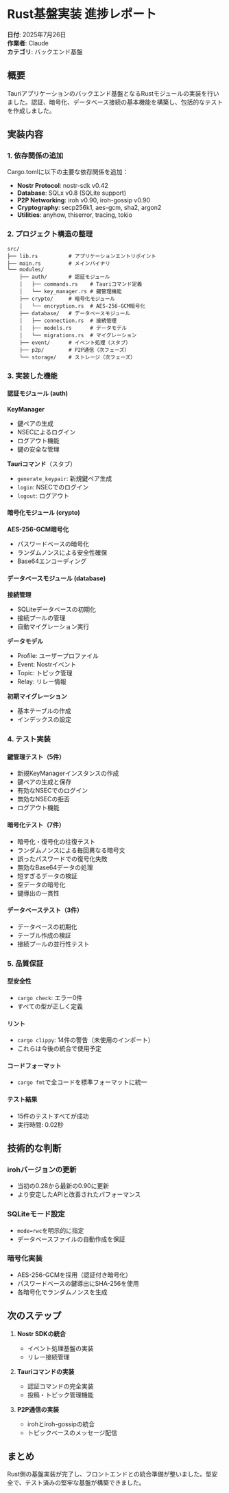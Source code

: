 # Rust基盤実装 進捗レポート

**日付**: 2025年7月26日  
**作業者**: Claude  
**カテゴリ**: バックエンド基盤

## 概要

Tauriアプリケーションのバックエンド基盤となるRustモジュールの実装を行いました。認証、暗号化、データベース接続の基本機能を構築し、包括的なテストを作成しました。

## 実装内容

### 1. 依存関係の追加

Cargo.tomlに以下の主要な依存関係を追加：

- **Nostr Protocol**: nostr-sdk v0.42
- **Database**: SQLx v0.8 (SQLite support)
- **P2P Networking**: iroh v0.90, iroh-gossip v0.90
- **Cryptography**: secp256k1, aes-gcm, sha2, argon2
- **Utilities**: anyhow, thiserror, tracing, tokio

### 2. プロジェクト構造の整理

```
src/
├── lib.rs          # アプリケーションエントリポイント
├── main.rs         # メインバイナリ
└── modules/
    ├── auth/       # 認証モジュール
    │   ├── commands.rs    # Tauriコマンド定義
    │   └── key_manager.rs # 鍵管理機能
    ├── crypto/     # 暗号化モジュール
    │   └── encryption.rs  # AES-256-GCM暗号化
    ├── database/   # データベースモジュール
    │   ├── connection.rs  # 接続管理
    │   ├── models.rs      # データモデル
    │   └── migrations.rs  # マイグレーション
    ├── event/      # イベント処理（スタブ）
    ├── p2p/        # P2P通信（次フェーズ）
    └── storage/    # ストレージ（次フェーズ）
```

### 3. 実装した機能

#### 認証モジュール (auth)

**KeyManager**
- 鍵ペアの生成
- NSECによるログイン
- ログアウト機能
- 鍵の安全な管理

**Tauriコマンド**（スタブ）
- `generate_keypair`: 新規鍵ペア生成
- `login`: NSECでのログイン
- `logout`: ログアウト

#### 暗号化モジュール (crypto)

**AES-256-GCM暗号化**
- パスワードベースの暗号化
- ランダムノンスによる安全性確保
- Base64エンコーディング

#### データベースモジュール (database)

**接続管理**
- SQLiteデータベースの初期化
- 接続プールの管理
- 自動マイグレーション実行

**データモデル**
- Profile: ユーザープロファイル
- Event: Nostrイベント
- Topic: トピック管理
- Relay: リレー情報

**初期マイグレーション**
- 基本テーブルの作成
- インデックスの設定

### 4. テスト実装

#### 鍵管理テスト（5件）
- 新規KeyManagerインスタンスの作成
- 鍵ペアの生成と保存
- 有効なNSECでのログイン
- 無効なNSECの拒否
- ログアウト機能

#### 暗号化テスト（7件）
- 暗号化・復号化の往復テスト
- ランダムノンスによる毎回異なる暗号文
- 誤ったパスワードでの復号化失敗
- 無効なBase64データの処理
- 短すぎるデータの検証
- 空データの暗号化
- 鍵導出の一貫性

#### データベーステスト（3件）
- データベースの初期化
- テーブル作成の検証
- 接続プールの並行性テスト

### 5. 品質保証

#### 型安全性
- `cargo check`: エラー0件
- すべての型が正しく定義

#### リント
- `cargo clippy`: 14件の警告（未使用のインポート）
- これらは今後の統合で使用予定

#### コードフォーマット
- `cargo fmt`で全コードを標準フォーマットに統一

#### テスト結果
- 15件のテストすべてが成功
- 実行時間: 0.02秒

## 技術的な判断

### irohバージョンの更新
- 当初の0.28から最新の0.90に更新
- より安定したAPIと改善されたパフォーマンス

### SQLiteモード設定
- `mode=rwc`を明示的に指定
- データベースファイルの自動作成を保証

### 暗号化実装
- AES-256-GCMを採用（認証付き暗号化）
- パスワードベースの鍵導出にSHA-256を使用
- 各暗号化でランダムノンスを生成

## 次のステップ

1. **Nostr SDKの統合**
   - イベント処理基盤の実装
   - リレー接続管理

2. **Tauriコマンドの実装**
   - 認証コマンドの完全実装
   - 投稿・トピック管理機能

3. **P2P通信の実装**
   - irohとiroh-gossipの統合
   - トピックベースのメッセージ配信

## まとめ

Rust側の基盤実装が完了し、フロントエンドとの統合準備が整いました。型安全で、テスト済みの堅牢な基盤が構築できました。